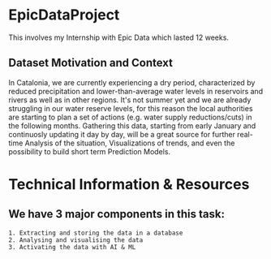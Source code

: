 # EpicDataProject

This involves my Internship with Epic Data which lasted 12 weeks.

## Dataset Motivation and Context
In Catalonia, we are currently experiencing a dry period, characterized by reduced precipitation and lower-than-average water levels in reservoirs and rivers as well as in other regions. It's not summer yet and we are already struggling in our water reserve levels, for this reason the local authorities are starting to plan a set of actions (e.g. water supply reductions/cuts) in the following months. Gathering this data, starting from early January and continuosly updating it day by day, will be a great source for further real-time Analysis of the situation, Visualizations of trends, and even the possibility to build short term Prediction Models.

# Technical Information & Resources
## We have 3 major components in this task:
    1. Extracting and storing the data in a database
    2. Analysing and visualising the data
    3. Activating the data with AI & ML

